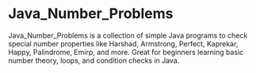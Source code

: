 # Java_Number_Problems
Java_Number_Problems is a collection of simple Java programs to check special number properties like Harshad, Armstrong, Perfect, Kaprekar, Happy, Palindrome, Emirp, and more. Great for beginners learning basic number theory, loops, and condition checks in Java.
